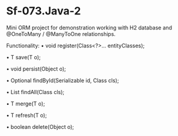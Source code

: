 # Sf-073.Java-2
Mini ORM project for demonstration working with H2 database and @OneToMany  / @ManyToOne relationships.

Functionality:
•	void register(Class<?>... entityClasses);

•	<T> T save(T o);

•	void persist(Object o);

•	<T> Optional<T> findById(Serializable id, Class<T> cls);

•	<T> List<T> findAll(Class<T> cls);

•	<T> T merge(T o);

•	<T> T refresh(T o);

•	boolean delete(Object o);
